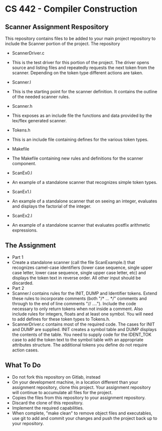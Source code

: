 # CS 442 - Compiler Construction
## Scanner Assignment Respository

This repository contains files to be added to your main project repository to include the Scanner portion of the project. The repository 

- ScannerDriver.c
 - This is the test driver for this portion of the project. The driver opens source and listing files and repeatedly requests the next token from the scanner. Depending on the token type different actions are taken. 
- Scanner.l
 - This is the starting point for the scanner definition. It contains the outline of the needed scanner rules. 
- Scanner.h
 - This exposes as an include file the functions and data provided by the lex/flex generated scanner. 
- Tokens.h
 - This is an include file containing defines for the various token types. 
- Makefile
 - The Makefile containing new rules and definitions for the scanner component. 

- ScanEx0.l
 - An example of a standalone scanner that recognizes simple token types. 
- ScanEx1.l
 - An example of a standalone scanner that on seeing an integer, evaluates and displays the factorial of the integer. 
- ScanEx2.l
 - An example of a standalone scanner that evaluates postfix arithmetic expressions. 

## The Assignment

- Part 1
 - Create a standalone scanner (call the file ScanExample.l) that recognizes camel-case identifiers (lower case sequence, single upper case letter, lower case sequence, single upper case letter, etc) and displays the token text in reverse order. All other input should be discarded. 
- Part 2
 - Scanner.l contains rules for the INIT, DUMP and Identifier tokens. Extend these rules to incorporate comments (both "/* ... */" comments and through to the end of line comments "// ...."). Include the code necessary to only return tokens when not inside a comment. Also include rules for integers,  floats and at least one symbol. You will need to add defines for these token types to Tokens.h.
 - ScannerDriver.c contains most of the required code. The cases for INIT and DUMP are supplied. INIT creates a symbol table and DUMP displays the contents of the table. You need to supply code for the IDENT_TOK case to add the token text to the symbol table with an appropriate attributes structure. The additional tokens you define do not require action cases. 

## What To Do

- Do not fork this repository on Gitlab, instead
- On your development machine, in a location different than your assignment repository, clone this project. Your assignment repository will continue to accumulate all files for the project. 
- Copies the files from this repository to your assignment repository.
- Discard the clone of this repository.
- Implement the required capabilities. 
- When complete, "make clean" to remove object files and executables, use git to add and commit your changes and push the project back up to your repository.


